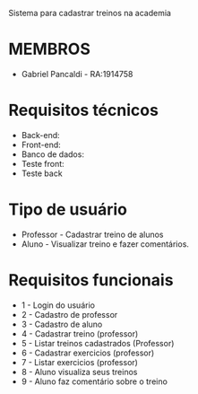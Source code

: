 Sistema para cadastrar treinos na academia

# MEMBROS
- Gabriel Pancaldi - RA:1914758


# Requisitos técnicos
- Back-end:
- Front-end:
- Banco de dados:
- Teste front:
- Teste back

# Tipo de usuário

- Professor - Cadastrar treino de alunos
- Aluno - Visualizar treino e fazer comentários.

# Requisitos funcionais

- 1 - Login do usuário
- 2 - Cadastro de professor
- 3 - Cadastro de aluno
- 4 - Cadastrar treino (professor)
- 5 - Listar treinos cadastrados (Professor)
- 6 - Cadastrar exercicios (professor)
- 7 - Listar exercicios (professor)
- 8 - Aluno visualiza seus treinos
- 9 - Aluno faz comentário sobre o treino
